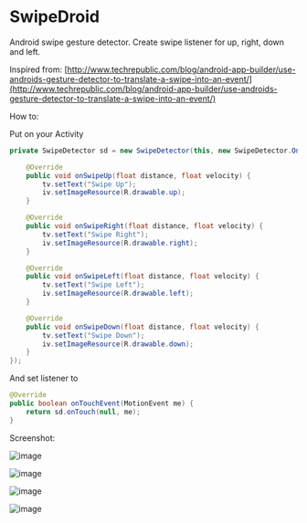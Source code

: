 SwipeDroid
==========

Android swipe gesture detector. Create swipe listener for up, right, down and left.

Inspired from:
[http://www.techrepublic.com/blog/android-app-builder/use-androids-gesture-detector-to-translate-a-swipe-into-an-event/](http://www.techrepublic.com/blog/android-app-builder/use-androids-gesture-detector-to-translate-a-swipe-into-an-event/)

How to:

Put on your Activity  

```java
private SwipeDetector sd = new SwipeDetector(this, new SwipeDetector.OnSwipeListener() {

	@Override
	public void onSwipeUp(float distance, float velocity) {
		tv.setText("Swipe Up");
		iv.setImageResource(R.drawable.up);
	}

	@Override
	public void onSwipeRight(float distance, float velocity) {
		tv.setText("Swipe Right");
		iv.setImageResource(R.drawable.right);
	}

	@Override
	public void onSwipeLeft(float distance, float velocity) {
		tv.setText("Swipe Left");
		iv.setImageResource(R.drawable.left);
	}

	@Override
	public void onSwipeDown(float distance, float velocity) {
		tv.setText("Swipe Down");
		iv.setImageResource(R.drawable.down);
	}
});
```	

And set listener to

```java
@Override
public boolean onTouchEvent(MotionEvent me) {
	return sd.onTouch(null, me);
}
```

Screenshot:

![image](https://raw.github.com/tediscript/SwipeDroid/master/screenshot1.png)

![image](https://raw.github.com/tediscript/SwipeDroid/master/screenshot2.png)

![image](https://raw.github.com/tediscript/SwipeDroid/master/screenshot3.png)

![image](https://raw.github.com/tediscript/SwipeDroid/master/screenshot4.png)
